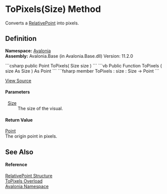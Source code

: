 # ToPixels(Size) Method


Converts a <a href="T_Avalonia_RelativePoint">RelativePoint</a> into pixels.



## Definition
**Namespace:** <a href="N_Avalonia">Avalonia</a>  
**Assembly:** Avalonia.Base (in Avalonia.Base.dll) Version: 11.2.0

<Tabs groupId="api-code-preview">
<TabItem value="csharp" label="C#">
```csharp
public Point ToPixels(
	Size size
)
```
</TabItem>
<TabItem value="vb" label="VB">
```vb
Public Function ToPixels ( 
	size As Size
) As Point
```
</TabItem>
<TabItem value="fsharp" label="F#">
```fsharp
member ToPixels : 
        size : Size -> Point 
```
</TabItem>
</Tabs>



<a href="https://github.com/AvaloniaUI/Avalonia/tree/master/src/Avalonia.Base/RelativePoint.cs#L146" title="View the source code">View Source</a>



#### Parameters
<dl><dt>  <a href="T_Avalonia_Size">Size</a></dt><dd>The size of the visual.</dd></dl>

#### Return Value
<a href="T_Avalonia_Point">Point</a>  
The origin point in pixels.

## See Also


#### Reference
<a href="T_Avalonia_RelativePoint">RelativePoint Structure</a>  
<a href="Overload_Avalonia_RelativePoint_ToPixels">ToPixels Overload</a>  
<a href="N_Avalonia">Avalonia Namespace</a>  
